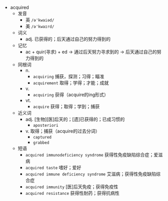 - acquired
  - 发音
    - 英 `/ə'kwaiəd/`
    - 美 `/ə'kwaɪrd/`
  - 词义
    - adj. 已获得的；后天通过自己的努力得到的
  - 记忆
    - ac + quir(寻求) + ed → 通过后天努力寻求到的 → 后天通过自己的努力得到的
  - 同根词
    - n.
      - `acquiring` 捕获，探测；习得；瞄准
      - `acquirement` 取得；学得；才能；成就
    - v.
      - `acquiring` 获得（acquire的ing形式）
    - vt.
      - `acquire` 获得；取得；学到；捕获
  - 近义词
    - adj. [生物][医]后天的；[遗]已获得的；已成习惯的
      - `aposteriori`
    - v. 取得；捕获（acquire的过去分词）
      - `captured`
      - `grabbed`
  - 短语
    - `acquired immunodeficiency syndrome` 获得性免疫缺陷综合症；爱滋病 
    - `acquired taste` 嗜好；爱好 
    - `acquired immune deficiency syndrome` 艾滋病；获得性免疫缺陷综合症 
    - `acquired immunity` [医]后天免疫；获得免疫性 
    - `acquired resistance` 获得性耐药；获得抗病性 
